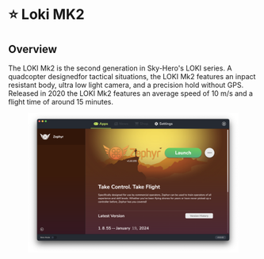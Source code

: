 # ⭐ Loki MK2

## Overview

The LOKI Mk2 is the second generation in Sky-Hero's LOKI series.  A quadcopter designedfor tactical situations, the LOKI Mk2 features an inpact resistant body, ultra low light camera, and a precision hold without GPS.  Released in 2020 the LOKI Mk2 features an average speed of 10 m/s and a flight time of around 15 minutes.

<figure><img src="../../.gitbook/assets/image (12).png" alt=""><figcaption></figcaption></figure>
